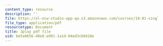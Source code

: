 ```yaml
---
content_type: resource
description: ''
file: https://ol-ocw-studio-app-qa.s3.amazonaws.com/courses/18-01-single-variable-calculus-fall-2006/be5a865648e8a9911a1d04ed3cb0418e_sRIDVAcoG5A.pdf
file_type: application/pdf
resourcetype: Document
title: 3play pdf file
uid: be5a8656-48e8-a991-1a1d-04ed3cb0418e
---
```

